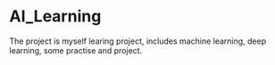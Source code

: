 # AI_Learning
The project is myself learing project, includes machine learning, deep learning, some practise and project.

